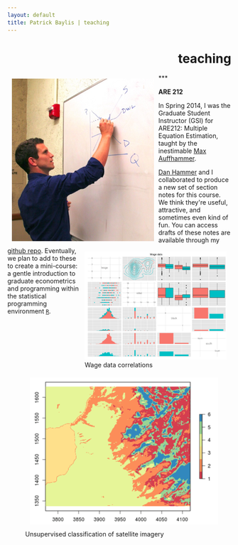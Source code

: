 ```yaml
---
layout: default
title: Patrick Baylis | teaching
---
```

<h1 align="right">teaching</h1>
***


<figure style="float:left; margin:10px 10px 10px 10px;">
<img src="images/baylis_teaching.jpg" title="Teaching" width="320" class="shadow" />
</figure> 

**ARE 212**<br>

In Spring 2014, I was the Graduate Student Instructor (GSI) for ARE212: Multiple Equation Estimation, taught by the inestimable [Max Auffhammer](http://are.berkeley.edu/~auffhammer/Maximilian_Auffhammer/Welcome.html). 

<figure style="float:right; margin:10px 10px 10px 10px;">
<img src="images/teaching/are212_2.png" title="Wage data correlations" width="320" class="shadow" />
  <figcaption>Wage data correlations</figcaption>
</figure> 

[Dan Hammer](http://www.danham.me/r/) and I collaborated to produce a new set of section notes for this course. We think they're useful, attractive, and sometimes even kind of fun. You can access drafts of these notes are available through my [github repo](http://www.github.com/pbaylis/ARE212). Eventually, we plan to add to these to create a mini-course: a gentle introduction to graduate econometrics and programming within the statistical programming environment [`R`](http://www.r-project.org/). 

<figure>
  <img src="images/teaching/are212_1.png" title="Unsupervised classification of satellite imagery" width="480" class="shadow" style="margin:10px 10px 10px 10px;" />
  <figcaption>Unsupervised classification of satellite imagery</figcaption>
</figure> 

